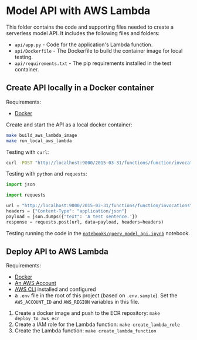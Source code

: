 # Model API with AWS Lambda

This folder contains the code and supporting files needed to create a serverless model API.
It includes the following files and folders:

- `api/app.py` - Code for the application's Lambda function.
- `api/Dockerfile` - The Dockerfile to build the container image for local testing.
- `api/requirements.txt` - The pip requirements installed in the test container.

## Create API locally in a Docker container

Requirements:

- [Docker](https://docs.docker.com/get-docker/)

Create and start the API as a local docker container:

```bash
make build_aws_lambda_image
make run_local_aws_lambda
```

Testing with `curl`:

```bash
curl -POST "http://localhost:9000/2015-03-31/functions/function/invocations" -d '{"text": "A test sentence."}'
```

Testing with `python` and `requests`:

```python
import json

import requests

url = "http://localhost:9000/2015-03-31/functions/function/invocations"
headers = {"Content-Type": "application/json"}
payload = json.dumps({"text": 'A test sentence.'})
response = requests.post(url, data=payload, headers=headers)
```

Testing running the code in the [`notebooks/query_model_api.ipynb`](../../notebooks/query_model_api.ipynb) notebook.

## Deploy API to AWS Lambda

Requirements:

- [Docker](https://docs.docker.com/get-docker/)
- [An AWS Account](https://portal.aws.amazon.com/gp/aws/developer/registration/index.html?nc2=h_ct&src=header_signup)
- [AWS CLI](https://aws.amazon.com/cli/) installed and configured
- a `.env` file in the root of this project (based on `.env.sample`). Set the `AWS_ACCOUNT_ID` and `AWS_REGION` variables in this file.


1. Create a docker image and push to the ECR repository: `make deploy_to_aws_ecr`
2. Create a IAM role for the Lambda function: `make create_lambda_role`
3. Create the Lambda function: `make create_lambda_function`
